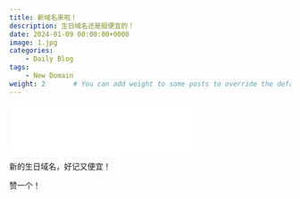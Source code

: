 ```yaml
---
title: 新域名来啦！
description: 生日域名还是挺便宜的！
date: 2024-01-09 00:00:00+0000
image: 1.jpg
categories:
    - Daily Blog
tags:
    - New Domain
weight: 2       # You can add weight to some posts to override the default sorting (date descending)
---
```


<iframe frameborder="no" border="0" marginwidth="0" marginheight="0" width=330 height=86 src="//music.163.com/outchain/player?type=2&id=17706535&auto=1&height=66"></iframe>

新的生日域名，好记又便宜！

赞一个！